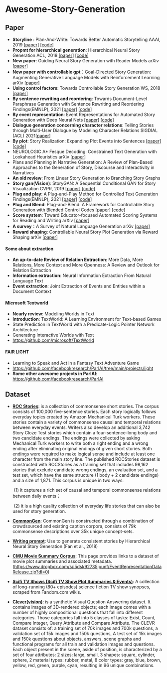 # Awesome-Story-Generation

## Paper

- **Storyline** : Plan-And-Write: Towards Better Automatic Storytelling  AAAI, 2019  [[paper]](https://arxiv.org/pdf/1811.05701.pdf)   [[code]](https://bitbucket.org/VioletPeng/language-model)
- **Propmt for hierarchical generation**: Hierarchical Neural Story Generation   ACL, 2018 [[paper]](https://arxiv.org/pdf/1805.04833.pdf)   [[code]](https://github.com/kevalnagda/StoryGeneration)
- **New paper**: Guiding Neural Story Generation with Reader Models  arXiv  [[paper]](https://arxiv.org/pdf/2112.08596.pdf)  
- **New paper with controllable gpt**：Goal-Directed Story Generation: Augmenting Generative Language Models with Reinforcement Learning arXiv [[paper]](https://arxiv.org/pdf/2112.08593v1.pdf)
- **Using control factors**: Towards Controllable Story Generation WS, 2018 [[paper]](https://aclanthology.org/W18-1505.pdf)
- **By sentence rewriting and reordering**: Towards Document-Level Paraphrase Generation with Sentence Rewriting and Reordering Findings(EMNLP), 2021  [[paper]](https://arxiv.org/pdf/2109.07095v1.pdf)   [[code]](https://github.com/l-zhe/corpg)
- **By event representation**: Event Representations for Automated Story Generation with Deep Neural Nets [[paper]](https://arxiv.org/pdf/1706.01331v3.pdf)  [[code]](https://github.com/lara-martin/ASTER)
- **Dialogue generation concerning character relations**: Telling Stories through Multi-User Dialogue by Modeling Character Relations SIGDIAL (ACL) 2021[[paper]](https://arxiv.org/pdf/2105.15054v1.pdf)
- **By plot**: Story Realization: Expanding Plot Events into Sentences [[paper]](https://arxiv.org/pdf/1909.03480v2.pdf)  [[code]](https://github.com/rajammanabrolu/StoryRealization)
- NEUROLOGIC A* Fesque Decoding: Constrained Text Generation with Lookahead Heuristics arXiv [[paper]](https://arxiv.org/pdf/2112.08726v1.pdf)
- Plans and Planning in Narrative Generation: A Review of  Plan-Based Approaches to the Generation of Story, Discourse and Interactivity in Narratives
- **An old review**: From Linear Story Generation to Branching Story Graphs
- **Story gan(Vision)**: StoryGAN: A Sequential Conditional GAN for Story Visualization  CVPR, 2019  [[paper]](https://arxiv.org/pdf/1812.02784v2.pdf)   [[code]](https://github.com/yitong91/StoryGAN)
- **Plug and play**: A Plug-and-Play Method for Controlled Text Generation Findings(EMNLP), 2021 [[paper]](https://arxiv.org/pdf/2109.09707v1.pdf)  [[code]](https://github.com/dapascual/k2t)
- **Plug and Blend**: Plug-and-Blend: A Framework for Controllable Story Generation with Blended Control Codes [[paper]](https://arxiv.org/pdf/2104.04039v2.pdf)  [[code]](https://github.com/xxbidiao/plug-and-blend)
- **Score system**: Toward Educator-focused Automated Scoring Systems for Reading and Writing arXiv  [[paper]](https://arxiv.org/ftp/arxiv/papers/2112/2112.11973.pdf)
- **A survey**：A Survey of Natural Language Generation arXiv [[paper]](https://arxiv.org/pdf/2112.11739.pdf)
- **Reward shaping**: Controllable Neural Story Plot Generation via Reward Shaping arXiv [[paper]](https://arxiv.org/pdf/1809.10736v3.pdf)  

#### Some about extraction

- **An up-to-date Review of  Relation Extraction**: More Data, More Relations, More Context and More Openness: A Review and Outlook for Relation Extraction
- **Information extraction**: Neural Information Extraction From Natural Language Text
- **Event extraction**: Joint Extraction of Events and Entities within a Document Context

####  Microsoft Textworld

- **Nearly review**: Modeling Worlds in Text
- **Introduction**: TextWorld: A Learning Environment for Text-based Games
- State Prediction in TextWorld with a Predicate-Logic Pointer Network Architecture
- Generating Interactive Worlds with Text
- https://github.com/microsoft/TextWorld

#### FAIR LIGHT

- Learning to Speak and Act in a Fantasy Text Adventure Game
- https://github.com/facebookresearch/ParlAI/tree/main/projects/light
- **Some other awesome projects in ParlAI**: https://github.com/facebookresearch/ParlAI

## Dataset

- [**ROC Stories**](https://cs.rochester.edu/nlp/rocstories/):   is a collection of commonsense short stories. The corpus consists of 100,000 five-sentence stories. Each story logically follows everyday topics created by Amazon Mechanical Turk workers. These stories contain a variety of commonsense causal and temporal relations between everyday events. Writers also develop an additional 3,742 Story Cloze Test stories which contain a four-sentence-long body and two candidate endings. The endings were collected by asking Mechanical Turk workers to write both a right ending and a wrong ending after eliminating original endings of given short stories. Both endings were required to make logical sense and include at least one character from the main story line. The published ROCStories dataset is constructed with ROCStories as a training set that includes 98,162 stories that exclude candidate wrong endings, an evaluation set, and a test set, which have the same structure (1 body + 2 candidate endings) and a size of 1,871. This corpus is unique in two ways: 

  ​		(1) it captures a rich set of causal and temporal commonsense relations between daily events；

  ​		(2) it is a high quality collection of everyday life stories that can also be used for story generation.

- [**CommonGen**](https://inklab.usc.edu/CommonGen/):  CommonGen is constructed through a combination of crowdsourced and existing caption corpora, consists of 79k commonsense descriptions over 35k unique concept-sets.

- [**Writing prompt**](https://www.kaggle.com/ratthachat/writing-prompts): Use to generate consistent stories by Hierarchical Neural Story Generation (Fan et al., 2018)

- [**CMU Movie Summary Corpus**](http://www.cs.cmu.edu/~ark/personas/): This page provides links to a dataset of movie plot summaries and associated metadata. (https://www.dropbox.com/s/i5dsk92735jpunf/EventRepresentationDataRelease.zip?dl=0)

- [**Scifi TV Shows (Scifi TV Show Plot Summaries & Events)**](https://huggingface.co/datasets/lara-martin/Scifi_TV_Shows): A collection of long-running (80+ episodes) science fiction TV show synopses, scraped from Fandom.com wikis.

- [**Clever(vision)**](https://cs.stanford.edu/people/jcjohns/clevr/):  is a synthetic Visual Question Answering dataset. It contains images of 3D-rendered objects; each image comes with a number of highly compositional questions that fall into different categories. Those categories fall into 5 classes of tasks: Exist, Count, Compare Integer, Query Attribute and Compare Attribute. The CLEVR dataset consists of: a training set of 70k images and 700k questions, a validation set of 15k images and 150k questions, A test set of 15k images and 150k questions about objects, answers, scene graphs and functional programs for all train and validation images and questions. Each object present in the scene, aside of position, is characterized by a set of four attributes: 2 sizes: large, small, 3 shapes: square, cylinder, sphere, 2 material types: rubber, metal, 8 color types: gray, blue, brown, yellow, red, green, purple, cyan, resulting in 96 unique combinations.




